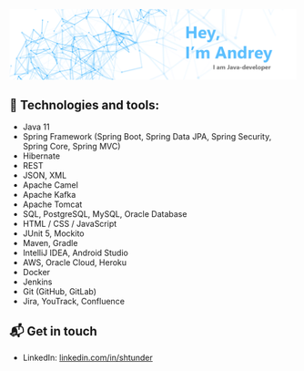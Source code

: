 ![Image](https://github.com/shtunder/shtunder/blob/master/andrey.png)

## :rocket: Technologies and tools:

* Java 11
* Spring Framework (Spring Boot, Spring Data JPA, Spring Security, Spring Core, Spring MVC)
* Hibernate
* REST
* JSON, XML
* Apache Camel
* Apache Kafka
* Apache Tomcat
* SQL, PostgreSQL, MySQL, Oracle Database
* HTML / CSS / JavaScript
* JUnit 5, Mockito
* Maven, Gradle
* IntelliJ IDEA, Android Studio
* AWS, Oracle Cloud, Heroku
* Docker
* Jenkins
* Git (GitHub, GitLab)
* Jira, YouTrack, Confluence

## 📬 Get in touch

- LinkedIn: [linkedin.com/in/shtunder][1]

[1]: https://www.linkedin.com/in/shtunder/

<!--
**shtunder/shtunder** is a ✨ _special_ ✨ repository because its `README.md` (this file) appears on your GitHub profile.

Here are some ideas to get you started:

- 🔭 I’m currently working on ...
- 🌱 I’m currently learning ...
- 👯 I’m looking to collaborate on ...
- 🤔 I’m looking for help with ...
- 💬 Ask me about ...
- 📫 How to reach me: ...
- 😄 Pronouns: ...
- ⚡ Fun fact: ...
-->
